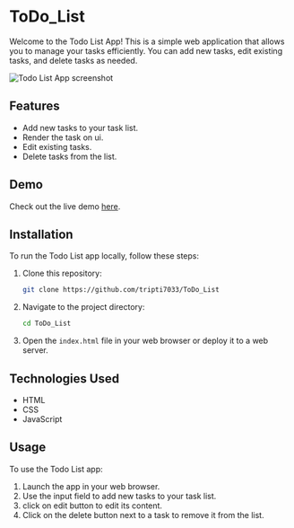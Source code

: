 # ToDo_List

Welcome to the Todo List App! This is a simple web application that allows you to manage your tasks efficiently. You can add new tasks,  edit existing tasks, and delete tasks as needed.

![Todo List App screenshot](https://github.com/tripti7033/ToDo_List/assets/139527960/b9515263-a2c0-4a9f-b3de-6353075ee481)

## Features

- Add new tasks to your task list.
- Render the task on ui.
- Edit existing tasks.
- Delete tasks from the list.

## Demo

Check out the live demo [here](https://drive.google.com/file/d/18yeINYDAC0DvsMpIW9XgkdQdbRbf0BB5/view?usp=drive_link).

## Installation

To run the Todo List app locally, follow these steps:

1. Clone this repository:

    ```bash
    git clone https://github.com/tripti7033/ToDo_List
    ```

2. Navigate to the project directory:

    ```bash
    cd ToDo_List
    ```

3. Open the `index.html` file in your web browser or deploy it to a web server.

## Technologies Used

- HTML
- CSS
- JavaScript

## Usage

To use the Todo List app:

1. Launch the app in your web browser.
2. Use the input field to add new tasks to your task list.
3. click on edit button to edit its content.
4. Click on the delete button next to a task to remove it from the list.

